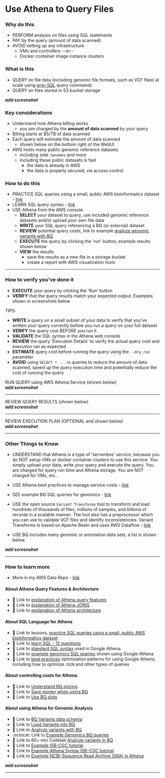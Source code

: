 # Use Athena to Query Files

### Why do this
 - PERFORM analysis on files using SQL statements
 - PAY by the query (amount of data scanned)
 - AVOID setting up any infrastructure 
    - VMs and controllers --or-- 
    - Docker container image instance clusters

### What is this
 - QUERY on file data (including genomic file formats, such as VCF files) at scale using [ansi-SQL](https://en.wikipedia.org/wiki/SQL) query commands
 - QUERY on files stored in S3 bucket storage 

***add screenshot***

### Key considerations
 - Understand how Athena billing works 
    - you are charged by the **amount of data scanned** by your query
 - Billing starts at $5/TB of data scanned
 - Each query will estimate the amount of data scanned 
    - shown below on the bottom right of the WebUI
 - AWS hosts many public genomic reference datasets
   - including `1000 Genomes` and more
   - including these public datasets is fast
      - the data is already in AWS
      - the data is properly secured, via access control 

### How to do this
 - PRACTICE SQL queries using a small, public AWS bioinformatics dataset - [link](https://github.com/lynnlangit/AWS-for-bioinformatics/blob/master/1_Files_%26_Data/6a_SQLQuestions.md)
 - LEARN SQL query syntax - [link](https://www.w3schools.com/sql/sql_intro.asp)
 - USE Athena from the AWS console
    - **SELECT** your dataset to query, use included genomic reference datasets and/or upload your own file data
    - **WRITE** your SQL query referencing a BQ (or external) dataset 
    - **REVIEW** potential query costs, link to example [analyze genomic variants with BQ](https://cloud.google.com/genomics/docs/tutorials/analyze-variants-advanced)
    - **EXECUTE** the query by clicking the 'run' button, example results shown below
    - **VIEW** the results 
      - save the results as a new file in a storage bucket
      - create a report with AWS visualization tools


-----
### How to verify you've done it
 - **EXECUTE** your query by clicking the 'Run' button 
 - **VERIFY** that the query results match your expected output. Examples shown in screenshots below

 TIPS:
 - **WRITE** a query on a small subset of your data to verify that you've written your query correctly before you run a query on your full dataset
 - **VERIFY** the query cost BEFORE you run it 
 - **VALIDATE** the SQL syntax in the Athena web console
  - **REVIEW** the query 'Execution Details' to verify the actual query cost and execution ran as expected
  - **ESTIMATE** query cost before running the query using the `--dry_run` parameter 
 - **AVOID** using `SELECT * ...` in queries to reduce the amount of data scanned, speed up the query execution time and potentially reduce the cost of running the query

 
 RUN QUERY using AWS Athena Service (shown below)  
***add screenshot***
 
 ---
 
 REVIEW QUERY RESULTS (shown below)  
***add screenshot***
 
 ---
 
 REVIEW EXECUTION PLAN (OPTIONAL and shown below)    
 ***add screenshot***
  
---

### Other Things to Know
 
 - UNDERSTAND that Athena is a type of 'serverless' service, because you do NOT setup VMs or docker container clusters to use this service.  You simply upload your data, write your query and execute the query.  You are charged for query run time and Athena storage.  You are NOT charged for VMs, etc...
 - USE Athena best practices to manage service costs - [link](https://aws.amazon.com/blogs/big-data/top-10-performance-tuning-tips-for-amazon-athena/)
 - SEE example BQ SQL queries for genomics - [link](https://github.com/verilylifesciences/variant-qc/tree/master/sql)
 - USE the open source `Variant Transforms` tool to transform and load hundreds of thousands of files, millions of samples, and billions of records in a scalable manner. The tool also has a preprocessor which you can use to validate VCF files and identify inconsistencies. Variant Transforms is based on Apache Beam and uses AWS Dataflow - [link](https://cloud.google.com/life-sciences/docs/how-tos/variant-transforms)

 - USE BQ includes many genomic or annotation data sets, a list is shown below. 

***add screenshot***

 -------


### How to learn more

- More in my AWS Data Repo - [link](https://github.com/lynnlangit/Hello-AWS-Data-Services/tree/master/4_data_lake/2_Athena)

#### About Athena Query Features & Architecture
 - 📘 Link to [explanation of Athena query features](https://medium.com/google-cloud/Athena-explained-querying-your-data-9e017f2714a3)
 - 📘 Link to [explanation of Athena JOINS](https://medium.com/google-cloud/Athena-explained-working-with-joins-nested-repeated-data-1941646ccb5b)
 - 📘 Link to [explanation of Athena architecture](https://medium.com/google-cloud/Athena-explained-overview-357055ecfda3)


#### About SQL Language for Athena
 - 📘 Link to lessons, [practice SQL queries using a small, public AWS bioinformatics dataset](https://github.com/lynnlangit/AWS-for-bioinformatics/blob/master/1_Files_%26_Data/6a_SQLQuestions.md)
 - 📘 Link to [learn SQL - 12 questions](https://en.wikibooks.org/wiki/Data_Management_in_Bioinformatics/SQL_Exercises)
 - 📘 Link to [standard SQL syntax](https://cloud.google.com/Athena/docs/reference/standard-sql/query-syntax) used in Google Athena  
 - 📘 Link to [example genomics SQL queries](https://codelabs.developers.google.com/codelabs/genomics-vcfbq/#4) shown using Google Athena 
 - 📘 Link to [best practices](https://cloud.google.com/Athena/docs/best-practices-performance-compute) optimization patterns for using Google Athena, including how to optimize `JOIN` and other types of queries  
   
#### About controlling costs for Athena   
 - 📘 Link to [Understand BQ pricing](https://cloud.google.com/Athena/pricing)
 - 📘 Link to [Save money when using BQ](https://www.linkedin.com/pulse/5-ways-save-money-google-Athena-rob-larter/)
 - 📘 Link to [Use BQ slots](https://cloud.google.com/blog/products/data-analytics/introducing-Athena-flex-slots)

#### About using Athena for Genomic Analysis
 - 📘 Link to [BQ Variants data schema](https://cloud.google.com/genomics/docs/how-tos/Athena-variants-schema)
 - 📘 Link to [Load Variants into BQ](https://cloud.google.com/genomics/docs/how-tos/load-variants#transform-pipeline)
 - 📘 Link to [Analyze variants with BQ](https://cloud.google.com/genomics/docs/tutorials/analyze-variants-advanced)
 - :octocat: Link to [Example Genomics BQ queries](https://github.com/googlegenomics/Athena-examples/tree/master/1000genomes)
 - 📘 Link to 60+ min Codelab [Analyze variants in BQ](https://codelabs.developers.google.com/codelabs/genomics-vcfbq/#0)
 - 📘 Link to [Example ISB-CGC tutorial](https://isb-cancer-genomics-cloud.readthedocs.io/en/latest/sections/Tutorials/KidneyCancerDemo/KidneyCancerDemo.html)
 - 📘 Link to [Example Athena Syntax ISB-CGC tutorial](https://isb-cancer-genomics-cloud.readthedocs.io/en/latest/sections/progapi/AthenaGUI/GettingStartedWithGoogleAthena.html)
 - 📘 Link to [Example NCBI-Sequence Read Archive (SRA) in Athena](https://www.ncbi.nlm.nih.gov/sra/docs/sra-Athena/)

***add screenshot***
  
---
